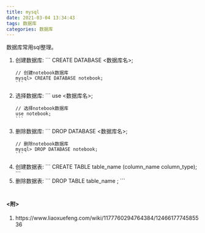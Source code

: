 ```yaml
---
title: mysql
date: 2021-03-04 13:34:43
tags: 数据库
categories: 数据库
---
```

<p>数据库常用sql整理。</p>
<!--more-->
<ol>
  <li>创建数据库:
    ```
    CREATE DATABASE <数据库名>;

    // 创建notebook数据库
    mysql> CREATE DATABASE notebook;
    ```
  </li>
  <li>选择数据库:
    ```
    use <数据库名>;

    // 选择notebook数据库
    use notebook;
    ```
  </li>
  <li>删除数据库:
    ```
    DROP DATABASE <数据库名>;

    // 删除notebook数据库
    mysql> DROP DATABASE notebook;
    ```
  </li>
  <li>创建数据表:
    ```
    CREATE TABLE table_name (column_name column_type);
    ```
  </li>
  <li>删除数据表:
    ```
    DROP TABLE table_name ;
    ```
  </li>
</ol>

<h4 style="margin-top: 40px;"><附></h4>
<ol>
  <li>https://www.liaoxuefeng.com/wiki/1177760294764384/1246617774585536</li>
</ol>
